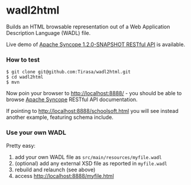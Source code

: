 wadl2html
=========

Builds an HTML browsable representation out of a Web Application Description Language (WADL) file.

Live demo of [Apache Syncope 1.2.0-SNAPSHOT RESTful API](http://people.apache.org/~ilgrosso/wadl2html/) is available.

### How to test

```
$ git clone git@github.com:Tirasa/wadl2html.git
$ cd wadl2html
$ mvn
```

Now poin your browser to [http://localhost:8888/]() - you should be able to browse 
[Apache Syncope](http://syncope.apache.org) RESTful API documentation.

If pointing to [http://localhost:8888/schoolsoft.html]() you will see instead another example, featuring schema include.

### Use your own WADL

Pretty easy: 
 1. add your own WADL file as `src/main/resources/myfile.wadl`
 2. (optional) add any external XSD file as reported in `myfile.wadl`
 3. rebuild and relaunch (see above)
 4. access [http://localhost:8888/myfile.html]()
